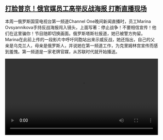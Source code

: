 <!--1647346625000-->
[打脸普京！俄官媒员工高举反战海报 打断直播现场](https://www.dw.com/zh/%E6%89%93%E8%84%B8%E6%99%AE%E4%BA%AC%EF%BC%81%E4%BF%84%E5%AE%98%E5%AA%92%E5%91%98%E5%B7%A5%E9%AB%98%E4%B8%BE%E5%8F%8D%E6%88%98%E6%B5%B7%E6%8A%A5%20%E6%89%93%E6%96%AD%E7%9B%B4%E6%92%AD%E7%8E%B0%E5%9C%BA/a-61132267)
------

<p>本周一俄罗斯国营电视台第一频道Channel One晚间新闻直播时，员工Marina Ovsyannikova手持反战海报闯入镜头，上面写著：停止战争！不要相信宣传！他们在这里骗你！节目随即切换画面。俄罗斯塔斯社报道，她已被警方拘留。Marina在此前上传的一段影片中呼吁同胞站出来示威反战，她还指出，自己的父亲是乌克兰人，母亲是俄罗斯人，并说她在第一频道工作，为克里姆林宫宣传而感到羞愧。第一频道是一家老牌官媒，从苏联时代就开始播送。</small></p><video src="https://tvdownloaddw-a.akamaihd.net/dwtv_video/flv/vdt_zh/2022/bchi220315_001_bchi220315cha_01r_sd_avc.mp4" controls style="width:100%"></video>
